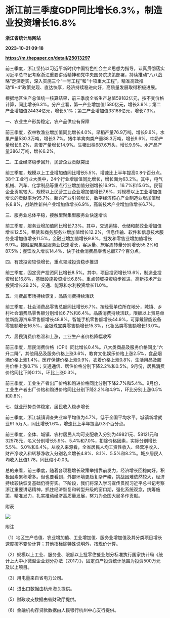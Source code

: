 # 浙江前三季度GDP同比增长6.3%，制造业投资增长16.8%
**浙江省统计局网站**

**2023-10-21 09:18**

**https://m.thepaper.cn/detail/25013297**

前三季度，浙江坚持以习近平新时代中国特色社会主义思想为指导，认真贯彻落实习近平总书记考察浙江重要讲话精神和党中央国务院决策部署，持续推动“八八战略”走深走实，深入实施三个“一号工程”和“十项重大工程”，精准高效推动“8+4”政策兑现、直达快享，经济持续稳进向好，高质量发展取得积极进展。

根据地区生产总值统一核算结果，前三季度全省生产总值59182亿元，按不变价格计算，同比增长6.3%。分产业看，第一产业增加值1580亿元，增长3.9%；第二产业增加值24434亿元，增长5.1%；第三产业增加值33168亿元，增长7.3%。

一、农业生产形势稳定，农产品供应有保障

前三季度，农林牧渔业增加值同比增长4.0%。早稻产量76.9万吨，增长9.6%。水果产量530.3万吨，增长3.7%。猪牛羊禽肉类产量88.3万吨，增长9.6%。牛奶产量增长6.2%，禽蛋产量增长14.9%。生猪出栏687.6万头，增长9.9%。水产品产量386.1万吨，增长6.2%。

二、工业经济稳步回升，民营企业贡献突出

前三季度，规模以上工业增加值同比增长5.5%，增速比上半年提高0.8个百分点。38个工业行业大类中，24个行业增加值同比增长，增长面为63.2%。其中，电气机械、汽车、化学制品等重点行业增加值分别增长16.9%、16.7%和15.6%。民营企业贡献较大，规模以上民营工业企业增加值增长7.6%，对规模以上工业增加值增长的贡献率为95.7%。新兴产业引领增长，数字经济核心产业制造业增加值增长8.8%，战略性新兴产业增加值增长6.9%，高新技术产业增加值增长6.7%。

三、服务业总体平稳，接触型聚集型服务业快速增长

前三季度，服务业增加值同比增长7.3%。其中，交通运输、仓储和邮政业增加值增长12.5%，租赁和商务服务业增加值增长12.2%，信息传输、软件和信息技术服务业增加值增长11.5%，金融业增加值增长9.8%，批发和零售业增加值增长6.9%。接触型聚集型服务业快速增长，客运量、旅客周转量分别增长55.2%和87.5%；餐饮收入增长14.4%，快于社会消费品零售总额7.7个百分点。

四、有效投资较快增长，重点领域投资稳步推进

前三季度，固定资产投资同比增长8.5%。其中，项目投资增长13.6%，制造业投资增长16.8%，基础设施投资增长6.8%。重点领域投资稳步推进，高新技术产业投资增长29.2%，交通、能源和水利投资增长11.0%。

五、消费品市场持续恢复，品质消费持续活跃

前三季度，社会消费品零售总额同比增长6.7%。按经营单位所在地分，城镇、乡村社会消费品零售额分别增长6.7%和6.4%。品质消费持续活跃，限额以上贸易单位新能源汽车零售额增长48.8%，智能手机零售额增长44.9%，可穿戴智能设备零售额增长16.5%，金银珠宝类零售额增长15.3%，化妆品类零售额增长13.0%。

六、居民消费价格温和上涨，工业生产者价格降幅收窄

前三季度，居民消费价格（CPI）同比增长0.4%。八大类商品及服务价格同比“六升二降”，其他用品及服务价格上涨3.6%，教育文化娱乐价格上涨2.5%，食品烟酒价格上涨1.4%，医疗保健价格上涨0.9%，衣着价格上涨0.8%，生活用品及服务价格上涨0.7%；交通通信、居住价格分别下降2.2%和0.5%。9月份，居民消费价格同比下降0.1%，环比上涨0.3%。

前三季度，工业生产者出厂价格和购进价格同比分别下降2.7%和5.4%。9月份，工业生产者出厂价格和购进价格同比分别下降2.2%和4.9%，环比分别上涨0.5%和0.8%。

七、就业形势总体稳定，居民收入稳步增长

前三季度，浙江城镇调查失业率平均值为4.7%，低于全国平均水平。城镇新增就业91.5万人，同比增长1.6%，增速比上半年提高0.3个百分点。

前三季度，全体、城镇、农村居民人均可支配收入分别为49821元、58121元和32578元，名义分别增长5.9%、5.4%和7.0%，扣除价格因素，实际分别增长5.5%、5.0%和6.4%。从收入来源看，全省居民人均工资性收入、经营净收入、财产净收入和转移净收入分别名义增长4.8%、8.1%、5.5%和8.2%。城乡居民人均收入比值1.78，同比缩小0.03。

总的来看，前三季度，随着各项稳增长政策举措靠前发力，经济增长回稳向好，积极因素累积增多。但也要看到，外部环境更趋复杂严峻，挑战困难依然较大，经济持续较快恢复基础仍待夯实。下阶段，我们将深入学习宣传贯彻习近平总书记考察浙江重要讲话精神，抓住经济恢复和转型升级的窗口期，强化系统观念，统筹施策、精准发力，扎实推动经济高质量发展，努力为全国大局多作贡献。

附表

![](https://imagecloud.thepaper.cn/thepaper/image/275/67/418.jpg)

附注

（1）地区生产总值、农业增加值、工业增加值、服务业增加值及其分类项目增长速度按不变价计算；其他指标除特殊说明外，按现价计算。

（2）规模以上工业、服务业、限额以上批零住餐业划分标准执行国家统计局《统计上大中小微型企业划分办法（2017）》，固定资产投资统计范围为投资500万元及以上项目。

（3）用电量来自省电力公司。

（4）进出口数据由杭州海关提供。

（5）财政收支数据由省财政厅提供。

（6）金融机构存贷款数据由人民银行杭州中心支行提供。